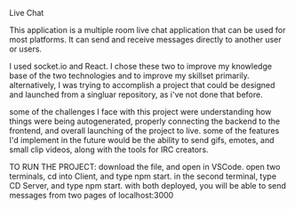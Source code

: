 Live Chat

This application is a multiple room live chat application that can be used for most platforms. It can send and receive messages directly to another user or users.

I used socket.io and React. I chose these two to improve my knowledge base of the two technologies and to improve my skillset primarily. alternatively, I was trying to accomplish a project that could be designed and launched from a singluar repository, as i've not done that before.

some of the challenges I face with this project were understanding how things were being autogenerated, properly connecting the backend to the frontend, and overall launching of the project to live. some of the features I'd implement in the future would be the ability to send gifs, emotes, and small clip videos, along with the tools for IRC creators.

TO RUN THE PROJECT: download the file, and open in VSCode. open two terminals, cd into Client, and type npm start. in the second terminal, type CD Server, and type npm start. with both deployed, you will be able to send messages from two pages of localhost:3000

